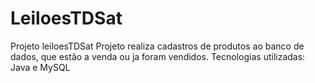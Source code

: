 # LeiloesTDSat

Projeto leiloesTDSat
Projeto realiza cadastros de produtos ao banco de dados, que estão a venda ou ja foram vendidos.
Tecnologias utilizadas: Java e MySQL
